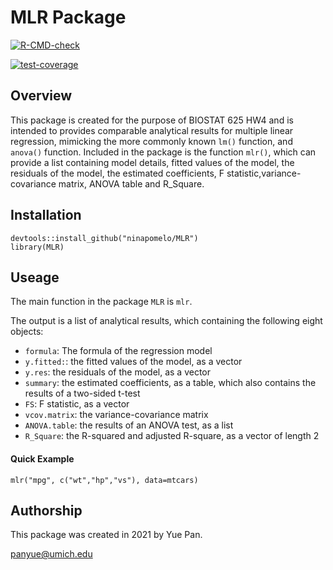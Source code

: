 MLR Package
=======

<!-- badges: start -->
[![R-CMD-check](https://github.com/ninapomelo/MLR/workflows/R-CMD-check/badge.svg)](https://github.com/ninapomelo/MLR/actions)

[![test-coverage](https://github.com/ninapomelo/MLR/actions/workflows/test-coverage.yaml/badge.svg)](https://github.com/ninapomelo/MLR/actions/workflows/test-coverage.yaml)
<!-- badges: end -->


## Overview
This package is created for the purpose of BIOSTAT 625 HW4 and is intended to provides comparable analytical results for multiple linear regression, mimicking the more commonly known `lm()` function, and `anova()` function. Included in the package is the function `mlr()`, which can provide a list containing model details, fitted values of the model, the residuals of the model, the estimated coefficients, F statistic,variance-covariance matrix, ANOVA table and R_Square.

## Installation
```{r}
devtools::install_github("ninapomelo/MLR")
library(MLR)
```

## Useage
The main function in the package `MLR` is `mlr`.

The output is a list of analytical results, which containing the following eight objects:

* `formula`: The formula of the regression model
* `y.fitted:`: the fitted values of the model, as a vector
* `y.res`: the residuals of the model, as a vector
* `summary`: the estimated coefficients, as a table, which also contains the results of a two-sided t-test
* `FS`: F statistic, as a vector
* `vcov.matrix`: the variance-covariance matrix
* `ANOVA.table`: the results of an ANOVA test, as a list
* `R_Square`: the R-squared and adjusted R-square, as a vector of length 2


#### Quick Example
```{r}
mlr("mpg", c("wt","hp","vs"), data=mtcars)
```

## Authorship
This package was created in 2021 by Yue Pan.

<panyue@umich.edu>




